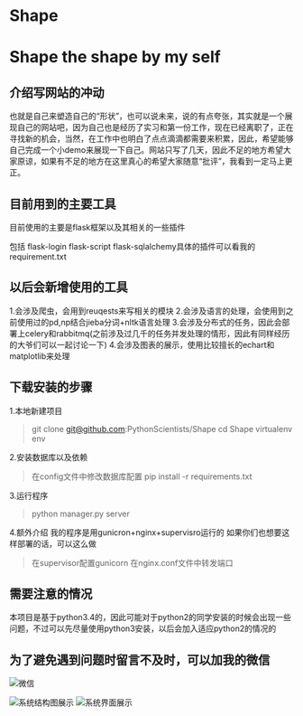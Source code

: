 # Shape
# Shape the shape by my self 
## 介绍写网站的冲动
也就是自己来塑造自己的“形状”，也可以说未来，说的有点夸张，其实就是一个展现自己的网站吧，因为自己也是经历了实习和第一份工作，现在已经离职了，正在寻找新的机会，当然，在工作中也明白了点点滴滴都需要来积累，因此，希望能够自己完成一个小demo来展现一下自己。网站只写了几天，因此不足的地方希望大家原谅，如果有不足的地方在这里真心的希望大家随意“批评”，我看到一定马上更正。
## 目前用到的主要工具
目前使用的主要是flask框架以及其相关的一些插件

包括 flask-login flask-script flask-sqlalchemy具体的插件可以看我的requirement.txt


## 以后会新增使用的工具
1.会涉及爬虫，会用到reuqests来写相关的模块
2.会涉及语言的处理，会使用到之前使用过的pd,np结合jieba分词+nltk语言处理
3.会涉及分布式的任务，因此会部署上celery和rabbitmq(之前涉及过几千的任务并发处理的情形，因此有同样经历的大爷们可以一起讨论一下)
4.会涉及图表的展示，使用比较擅长的echart和matplotlib来处理

## 下载安装的步骤


1.本地新建项目
>git clone git@github.com:PythonScientists/Shape
>cd Shape
>virtualenv env


2.安装数据库以及依赖
>在config文件中修改数据库配置
>pip install -r requirements.txt


3.运行程序
>python manager.py server


4.额外介绍
我的程序是用gunicron+nginx+supervisro运行的
如果你们也想要这样部署的话，可以这么做
>在supervisor配置gunicorn
>在nginx.conf文件中转发端口

## 需要注意的情况
本项目是基于python3.4的，因此可能对于python2的同学安装的时候会出现一些问题，不过可以先尽量使用python3安装，以后会加入适应python2的情况的


## 为了避免遇到问题时留言不及时，可以加我的微信


![微信](https://github.com/PythonScientists/Shape/blob/master/other/photo/person.jpg)


![系统结构图展示](https://github.com/PythonScientists/Shape/blob/master/other/photo/未命名文件.png)
![系统界面展示](https://github.com/PythonScientists/Shape/blob/master/other/photo/content.png)

   
